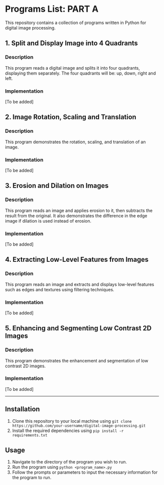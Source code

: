 # Programs List: PART A

This repository contains a collection of programs written in Python for digital image processing.

## 1. Split and Display Image into 4 Quadrants

### Description

This program reads a digital image and splits it into four quadrants, displaying them separately. The four quadrants will be: up, down, right and left.

### Implementation

[To be added]

## 2. Image Rotation, Scaling and Translation

### Description

This program demonstrates the rotation, scaling, and translation of an image.

### Implementation

[To be added]

## 3. Erosion and Dilation on Images

### Description

This program reads an image and applies erosion to it, then subtracts the result from the original. It also demonstrates the difference in the edge image if dilation is used instead of erosion.

### Implementation

[To be added]

## 4. Extracting Low-Level Features from Images

### Description

This program reads an image and extracts and displays low-level features such as edges and textures using filtering techniques.

### Implementation

[To be added]

## 5. Enhancing and Segmenting Low Contrast 2D Images

### Description

This program demonstrates the enhancement and segmentation of low contrast 2D images.

### Implementation
[To be added]
<hr>

## Installation

1. Clone this repository to your local machine using `git clone https://github.com/your-username/digital-image-processing.git`
2. Install the required dependencies using `pip install -r requirements.txt`

## Usage

1. Navigate to the directory of the program you wish to run.
2. Run the program using `python <program_name>.py`
3. Follow the prompts or parameters to input the necessary information for the program to run.
